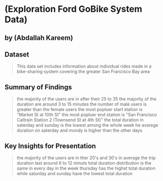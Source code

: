 # (Exploration Ford GoBike System Data)
## by (Abdallah Kareem)


## Dataset

> This data set includes information about individual rides made in a bike-sharing system covering the greater San Francisco Bay area

## Summary of Findings

> the majority of the users are in after their 25 to 35
> the majority of the duration are around 3 to 15 minutes
>the number of male users is greater than the female users
>the most popluer start station is "Market St at 10th St"
>the most popluer end station is "San Francisco Caltrain Station 2 (Townsend St at 4th St)"
>the total duration in saterday and sunday is the lowest among the whole week
>he avarege duration on saterday and mondy is higher than the other days
## Key Insights for Presentation

> the majority of the users are in ther 20's and 30's
> in average the trip duration last around 6 to 12 minuts
> total duration distribution is the same in every day in the week
> thursday has the highst total duration while saturday and sunday have the lowest total duration